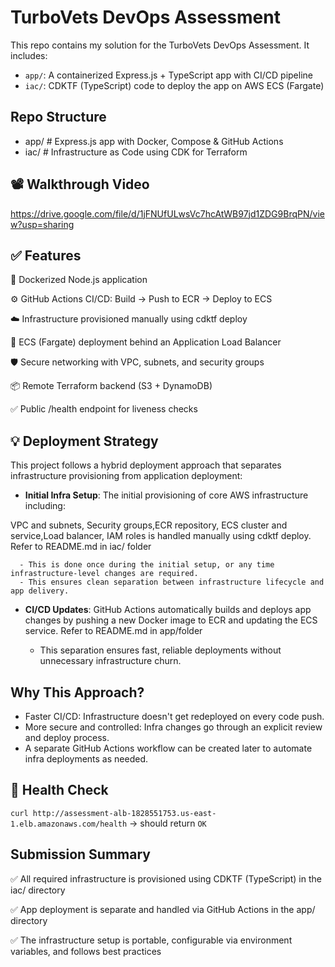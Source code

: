 # TurboVets DevOps Assessment

This repo contains my solution for the TurboVets DevOps Assessment. It includes:

- `app/`: A containerized Express.js + TypeScript app with CI/CD pipeline
- `iac/`: CDKTF (TypeScript) code to deploy the app on AWS ECS (Fargate)

##  Repo Structure

- app/ # Express.js app with Docker, Compose & GitHub Actions
- iac/ # Infrastructure as Code using CDK for Terraform


## 📽 Walkthrough Video

https://drive.google.com/file/d/1jFNUfULwsVc7hcAtWB97jd1ZDG9BrqPN/view?usp=sharing



## ✅ Features

🐳 Dockerized Node.js application

⚙️ GitHub Actions CI/CD: Build → Push to ECR → Deploy to ECS

☁️ Infrastructure provisioned manually using cdktf deploy

🚀 ECS (Fargate) deployment behind an Application Load Balancer

🛡️ Secure networking with VPC, subnets, and security groups

📦 Remote Terraform backend (S3 + DynamoDB)

✅ Public /health endpoint for liveness checks

## 💡 Deployment Strategy

This project follows a hybrid deployment approach that separates infrastructure provisioning from application deployment:

  - **Initial Infra Setup**: The initial provisioning of core AWS infrastructure including:

VPC and subnets, Security groups,ECR repository, ECS cluster and service,Load balancer, IAM roles is handled manually using cdktf deploy. Refer to README.md in iac/ folder

      - This is done once during the initial setup, or any time infrastructure-level changes are required.
      - This ensures clean separation between infrastructure lifecycle and app delivery.

  - **CI/CD Updates**: GitHub Actions automatically builds and deploys app changes by pushing a new Docker image to ECR and updating the ECS service. Refer to README.md in app/folder

      - This separation ensures fast, reliable deployments without unnecessary infrastructure churn.

## Why This Approach?

  - Faster CI/CD: Infrastructure doesn't get redeployed on every code push.
  - More secure and controlled: Infra changes go through an explicit review and deploy process. 
  - A separate GitHub Actions workflow can be created later to automate infra deployments as needed.

## 🧪 Health Check


`curl http://assessment-alb-1828551753.us-east-1.elb.amazonaws.com/health` → should return `OK`

## Submission Summary

✅ All required infrastructure is provisioned using CDKTF (TypeScript) in the iac/ directory

✅ App deployment is separate and handled via GitHub Actions in the app/ directory

✅ The infrastructure setup is portable, configurable via environment variables, and follows best practices